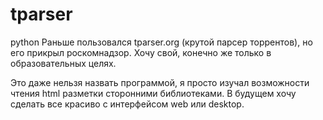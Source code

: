 # tparser
python
Раньше пользовался tparser.org (крутой парсер торрентов), но его прикрыл роскомнадзор. Хочу свой, конечно же только в образовательных целях.

Это даже нельзя назвать программой, я просто изучал возможности чтения html разметки сторонними библиотеками.
В будущем хочу сделать все красиво с интерфейсом web или desktop.
